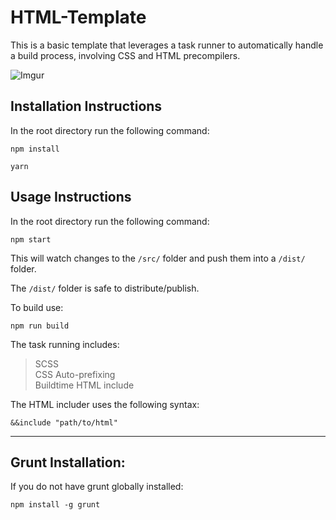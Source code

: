 # HTML-Template

This is a basic template that leverages a task runner to automatically handle a build process, involving CSS and HTML precompilers.

![Imgur](http://i.imgur.com/lwLRh9O.jpg)

## Installation Instructions

In the root directory run the following command:
```
npm install
```

```
yarn
```

## Usage Instructions

In the root directory run the following command:

```
npm start
```

This will watch changes to the `/src/` folder and push them into a `/dist/` folder.

The `/dist/` folder is safe to distribute/publish.

To build use:

```
npm run build
```

The task running includes:

> SCSS  
> CSS Auto-prefixing  
> Buildtime HTML include

The HTML includer uses the following syntax:

```
&&include "path/to/html"
```


----------------------------

## Grunt Installation:

If you do not have grunt globally installed:

```
npm install -g grunt
```

